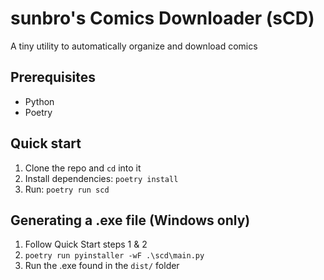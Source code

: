 # sunbro's Comics Downloader (sCD)

A tiny utility to automatically organize and download comics

## Prerequisites
- Python
- Poetry

## Quick start
1. Clone the repo and `cd` into it
2. Install dependencies: `poetry install`
3. Run: `poetry run scd`

## Generating a .exe file (Windows only)
1. Follow Quick Start steps 1 & 2
2. `poetry run pyinstaller -wF .\scd\main.py`
3. Run the .exe found in the `dist/` folder